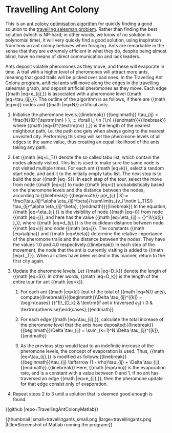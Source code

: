 # Travelling Ant Colony

This is an [ant colony optimisation algorithm](https://en.wikipedia.org/wiki/Ant_colony_optimization_algorithms) for quickly finding a good solution to the [travelling salesman problem](https://en.wikipedia.org/wiki/Travelling_salesman_problem). Rather than finding the best solution (which is NP-hard; in other words, we know of no solution in polynomial time), it will very quickly find a good solution, using inspiration from how an ant colony behaves when foraging. Ants are remarkable in the sense that they are extremely efficient in what they do, despite being almost blind, have no means of direct communication and lack leaders.

Ants deposit volatile pheromones as they move, and these will evaporate in time. A trail with a higher level of pheromones will attract more ants, meaning that good trails will be picked over bad ones. In the Travelling Ant Colony program, artificial ants will move along the edges in the travelling salesman graph, and deposit artificial pheromones as they move. Each edge {{math |eq=e_{ij}\,}} is associated with a pheromone level {{math |eq=\tau_{ij}\,}}. The outline of the algorithm is as follows, if there are {{math |eq=n}} nodes and {{math |eq=N}} artificial ants:

1. Initialise the pheromone levels.{{linebreak}}
   {{beginmath}}
   \tau_{ij} = \frac{N}{D^{\textrm{nn} } }, \:\:\: \forall i,j \in [1,n]
   {{endmath}}{{linebreak}}
   where {{math |eq=D^{\textrm{nn} }\,}} is the length of the nearest neighbour path, i.e. the path one gets when always going to the nearest unvisited city. Performing this step will set the pheromone levels of all edges to the same value, thus creating an equal likelihood of the ants taking any path.

2. Let {{math |eq=L_T}} denote the so called tabu list, which contain the nodes already visited. This list is used to make sure the same node is not visited multiple times. For each ant {{math |eq=k}}, select a random start node, and add it to the initially empty tabu list. The next step is to build the tour {{math |eq=S}}. In each step of the tour, select the move from node {{math |eq=j}} to node {{math |eq=i}} probabilistically based on the pheromone levels and the distance between the nodes, according to:{{linebreak}}
   {{beginmath}}
   p(e_{ij} | S) = \frac{\tau_{ij}^\alpha \eta_{ij}^\beta}{\sum\limits_{v_l \notin L_T(S)} \tau_{lj}^\alpha \eta_{lj}^\beta}\,
   {{endmath}}{{linebreak}}
   In the equation, {{math |eq=\eta_{ij}\,}} is the visibility of node {{math |eq=i}} from node {{math |eq=j}}, and here has the value {{math |eq=\eta_{ij} = {}^1\!/_{d_{ij} }\,}}, where {{math |eq=d_{ij}\,}} is the euclidean distance between node {{math |eq=i}} and node {{math |eq=j}}. The constants {{math |eq=\alpha}} and {{math |eq=\beta}} determine the relative importance of the pheromone trails and the distance between the nodes. They have the values 1.0 and 4.0 respectively.{{linebreak}}
   In each step of the movement, the node that the ant is currently visiting is added to {{math |eq=L_T}}. When all cities have been visited in this manner, return to the first city again.

3. Update the pheromone levels. Let {{math |eq=D_k}} denote the length of {{math |eq=S}}. In other words, {{math |eq=D_k}} is the length of the entire tour for ant {{math |eq=k}}.
    1. For each ant {{math |eq=k}} (out of the total of {{math |eq=N}} ants), compute{{linebreak}}{{beginmath}}\Delta \tau_{ij}^{[k]} = \begin{cases} {}^1\!/_{D_k} & \textrm{if ant $k$ traversed $e_{ij}$} \\ 0 & \textrm{otherwise}\end{cases}\,{{endmath}}

    2. For each edge {{math |eq=\tau_{ij}\,}}, calculate the total increase of the pheromone level that the ants have deposited:{{linebreak}}{{beginmath}}\Delta \tau_{ij} = \sum_{k=1}^N \Delta \tau_{ij}^{[k]}\,{{endmath}}

    3. As the previous step would lead to an indefinite increase of the pheromone levels, the concept of evaporation is used. Thus, {{math |eq=\tau_{ij}\,}} is modified as follows:{{linebreak}}{{beginmath}}\tau_{ij} \leftarrow (1 - \rho)\tau_{ij} + \Delta \tau_{ij}\,{{endmath}}.{{linebreak}}
    Here, {{math |eq=\rho}} is the evaporation rate, and is a constant with a value between 0 and 1. If no ant has traversed an edge {{math |eq=e_{ij}\,}}, then the pheromone update for that edge consist only of evaporation.

4. Repeat steps 2 to 3 until a solution that is deemed good enough is found.


{{github |repo=TravellingAntColonyMatlab}}


{{thumbnail |small=travellingants_small.png |large=travellingants.png |title=Screenshot of Matlab running the program:}}
